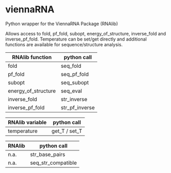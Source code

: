 viennaRNA
=========

Python wrapper for the ViennaRNA Package (RNAlib)

Allows access to fold, pf_fold, subopt, energy_of_structure, inverse_fold and
inverse_pf_fold. Temperature can be set/get directly and additional functions
are available for sequence/structure analysis.

|RNAlib function     |python call         |
|--------------------|--------------------|
|fold                |seq_fold            |
|pf_fold             |seq_pf_fold         |
|subopt              |seq_subopt          |
|energy_of_structure |seq_eval            |
|inverse_fold        |str_inverse         |
|inverse_pf_fold     |str_pf_inverse      |

|RNAlib variable     |python call         |
|--------------------|--------------------|
|temperature         |get_T / set_T       |

|RNAlib              |python call         |
|--------------------|--------------------|
|n.a.                |str_base_pairs      |
|n.a.                |seq_str_compatible  |

